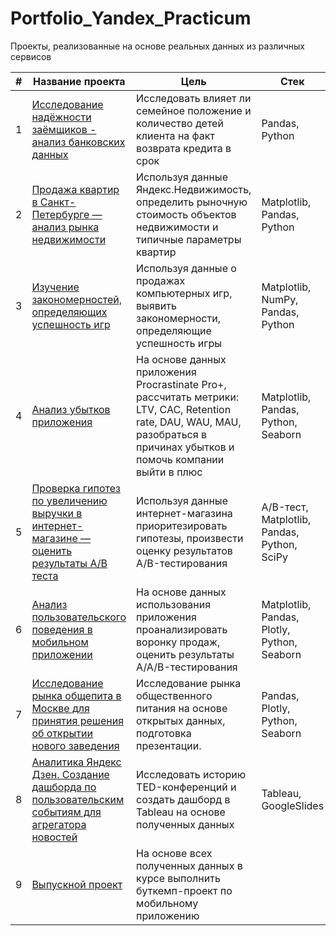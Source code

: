 # Portfolio_Yandex_Practicum
Проекты, реализованные на основе реальных данных из различных сервисов


| # | Название проекта | Цель | Стек |    
| - | ---------------- | ------ |------| 
|1|[Исследование надёжности заёмщиков - анализ банковских данных](https://github.com/Ninel31297/Portfolio/tree/main/1_Исследование_надёжности_заёмщиков) | Исследовать влияет ли семейное положение и количество детей клиента на факт возврата кредита в срок | Pandas, Python |
|2|[Продажа квартир в Санкт-Петербурге — анализ рынка недвижимости](https://github.com/Ninel31297/Portfolio/tree/main/2_Анализ_рынка_недвижимости) | Используя данные Яндекс.Недвижимость, определить рыночную стоимость объектов недвижимости и типичные параметры квартир | Matplotlib, Pandas, Python|
|3|[Изучение закономерностей, определяющих успешность игр](https://github.com/Ninel31297/Portfolio/tree/main/3_Изучение_закономерностей%2C_определяющих_успешность_игр) | Используя данные о продажах компьютерных игр, выявить закономерности, определяющие успешность игры | Matplotlib, NumPy, Pandas, Python |
|4|[Анализ убытков приложения](https://github.com/Ninel31297/Portfolio/tree/main/4_Анализ_убытков_приложения) | На основе данных приложения Procrastinate Pro+, рассчитать метрики: LTV, CAC, Retention rate, DAU, WAU, MAU, разобраться в причинах убытков и помочь компании выйти в плюс | Matplotlib, Pandas, Python, Seaborn |
|5|[Проверка гипотез по увеличению выручки в интернет-магазине — оценить результаты A/B теста](https://github.com/Ninel31297/Portfolio/tree/main/5_Проверка_гипотез_по_увеличению_выручки)  | Используя данные интернет-магазина приоритезировать гипотезы, произвести оценку результатов A/B-тестирования | A/B-тест, Matplotlib, Pandas, Python, SciPy |
|6|[Анализ пользовательского поведения в мобильном приложении](https://github.com/Ninel31297/Portfolio/tree/main/6_Анализ_пользовательского_поведения) | На основе данных использования приложения проанализировать воронку продаж, оценить результаты A/A/B-тестирования | Matplotlib, Pandas, Plotly, Python, Seaborn
|7|[Исследование рынка общепита в Москве для принятия решения об открытии нового заведения](https://github.com/Ninel31297/Portfolio/tree/main/7_Исследование_рынка_общепита_в_Москве) | Исследование рынка общественного питания на основе открытых данных, подготовка презентации. | Pandas, Plotly, Python, Seaborn |
|8|[Аналитика Яндекс Дзен. Создание дашборда по пользовательским событиям для агрегатора новостей](https://github.com/Ninel31297/Portfolio/tree/main/8_Аналитика_Яндекс_Дзен) | Исследовать историю TED-конференций и создать дашборд в Tableau на основе полученных данных | Tableau, GoogleSlides |
|9|[Выпускной проект](https://github.com/Ninel31297/Portfolio/tree/main/Выпускной_проект) | На основе всех полученных данных в курсе выполнить буткемп-проект по мобильному приложению | 
